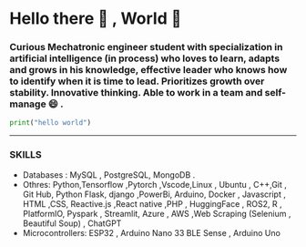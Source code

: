 # **Hello there 👋 , World 🌱** 
### Curious Mechatronic engineer student  with specialization in artificial intelligence (in process) who loves to learn, adapts and grows in his knowledge, effective leader who knows how to identify when it is time to lead. Prioritizes growth over stability. Innovative thinking. Able to work in a team and self-manage :smile: .

```python
print("hello world")
```
---
### **SKILLS**
* Databases : MySQL , PostgreSQL, MongoDB .
* Othres: Python,Tensorflow ,Pytorch ,Vscode,Linux , Ubuntu , C++,Git , Git Hub,  Python Flask, django ,PowerBi, Arduino, Docker ,  Javascript , HTML ,CSS, Reactive.js ,React native ,PHP , HuggingFace , ROS2, R , PlatformIO, Pyspark , Streamlit, Azure , AWS ,Web Scraping (Selenium , Beautiful Soup) , ChatGPT
* Microcontrollers: ESP32 , Arduino Nano 33 BLE Sense , Arduino Uno
<!--
**diegoperea20/diegoperea20** is a ✨ _special_ ✨ repository because its `README.md` (this file) appears on your GitHub profile.

Here are some ideas to get you started:

- 🔭 I’m currently working on ...
- 🌱 I’m currently learning ...
- 👯 I’m looking to collaborate on ...
- 🤔 I’m looking for help with ...
- 💬 Ask me about ...
- 📫 How to reach me: ...
- 😄 Pronouns: ...
- ⚡ Fun fact: ...
-->
